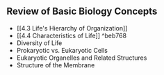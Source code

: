 ## Review of Basic Biology Concepts
- [[4.3 Life's Hierarchy of Organization]]
- [[4.4 Characteristics of Life]] ^beb768
- Diversity of Life
- Prokaryotic vs. Eukaryotic Cells
- Eukaryotic Organelles and Related Structures
- Structure of the Membrane



